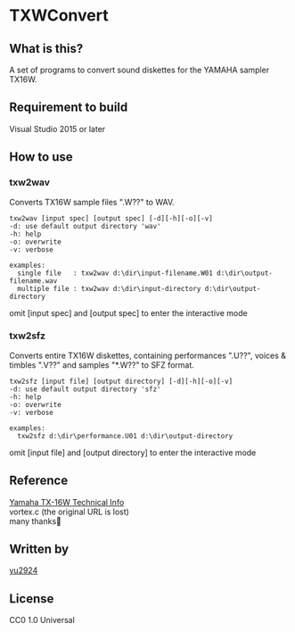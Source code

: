 # TXWConvert

## What is this?

A set of programs to convert sound diskettes for the YAMAHA sampler TX16W.

## Requirement to build

Visual Studio 2015 or later

## How to use

### txw2wav

Converts TX16W sample files ".W??" to WAV.
```
txw2wav [input spec] [output spec] [-d][-h][-o][-v]
-d: use default output directory 'wav'
-h: help
-o: overwrite
-v: verbose

examples:
  single file   : txw2wav d:\dir\input-filename.W01 d:\dir\output-filename.wav
  multiple file : txw2wav d:\dir\input-directory d:\dir\output-directory
```
omit [input spec] and [output spec] to enter the interactive mode

### txw2sfz

Converts entire TX16W diskettes, containing performances ".U??", voices & timbles ".V??" and samples "*.W??" to SFZ format.

```
txw2sfz [input file] [output directory] [-d][-h][-o][-v]
-d: use default output directory 'sfz'
-h: help
-o: overwrite
-v: verbose

examples:
  txw2sfz d:\dir\performance.U01 d:\dir\output-directory
```

omit [input file] and [output directory] to enter the interactive mode

## Reference

[Yamaha TX-16W Technical Info](http://www.youngmonkey.ca/nose/audio_tech/synth/Yamaha-TX16W.html)  
vortex.c (the original URL is lost)  
many thanks🙂

## Written by

[yu2924](https://twitter.com/yu2924)

## License

CC0 1.0 Universal
